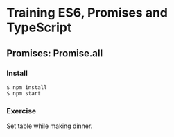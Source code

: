 # Training ES6, Promises and TypeScript

## Promises: Promise.all

### Install

```
$ npm install
$ npm start
```

### Exercise

Set table while making dinner.
